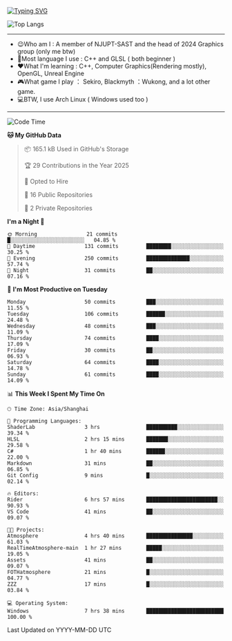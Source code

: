 <a href="https://git.io/typing-svg">
  <img src="https://readme-typing-svg.demolab.com?font=Fira+Code&pause=1000&random=false&width=435&separator=%3D&lines=std%3A%3Aprintln(%22Hello,+world!%22);" alt="Typing SVG" />
</a>

![Top Langs](https://github-readme-stats.vercel.app/api/top-langs/?username=FOTH0626&theme=transparent)

---

- 😉Who am I : A member of NJUPT-SAST and the head of 2024 Graphics group (only me btw)
- 📖Most language I use : C++ and GLSL ( both beginner )
- ❤What I'm learning : C++, Computer Graphics(Rendering mostly), OpenGL, Unreal Engine
- 🎮What game I play ： Sekiro, Blackmyth ：Wukong, and a lot other game.
- 💻BTW, I use Arch Linux ( Windows used too )
---
<!--START_SECTION:waka-->
![Code Time](http://img.shields.io/badge/Code%20Time-115%20hrs%2024%20mins-blue)

**🐱 My GitHub Data** 

> 📦 165.1 kB Used in GitHub's Storage 
 > 
> 🏆 29 Contributions in the Year 2025
 > 
> 💼 Opted to Hire
 > 
> 📜 16 Public Repositories 
 > 
> 🔑 2 Private Repositories 
 > 
**I'm a Night 🦉** 

```text
🌞 Morning                21 commits          █░░░░░░░░░░░░░░░░░░░░░░░░   04.85 % 
🌆 Daytime                131 commits         ████████░░░░░░░░░░░░░░░░░   30.25 % 
🌃 Evening                250 commits         ██████████████░░░░░░░░░░░   57.74 % 
🌙 Night                  31 commits          ██░░░░░░░░░░░░░░░░░░░░░░░   07.16 % 
```
📅 **I'm Most Productive on Tuesday** 

```text
Monday                   50 commits          ███░░░░░░░░░░░░░░░░░░░░░░   11.55 % 
Tuesday                  106 commits         ██████░░░░░░░░░░░░░░░░░░░   24.48 % 
Wednesday                48 commits          ███░░░░░░░░░░░░░░░░░░░░░░   11.09 % 
Thursday                 74 commits          ████░░░░░░░░░░░░░░░░░░░░░   17.09 % 
Friday                   30 commits          ██░░░░░░░░░░░░░░░░░░░░░░░   06.93 % 
Saturday                 64 commits          ████░░░░░░░░░░░░░░░░░░░░░   14.78 % 
Sunday                   61 commits          ████░░░░░░░░░░░░░░░░░░░░░   14.09 % 
```


📊 **This Week I Spent My Time On** 

```text
🕑︎ Time Zone: Asia/Shanghai

💬 Programming Languages: 
ShaderLab                3 hrs               ██████████░░░░░░░░░░░░░░░   39.34 % 
HLSL                     2 hrs 15 mins       ███████░░░░░░░░░░░░░░░░░░   29.58 % 
C#                       1 hr 40 mins        ██████░░░░░░░░░░░░░░░░░░░   22.00 % 
Markdown                 31 mins             ██░░░░░░░░░░░░░░░░░░░░░░░   06.85 % 
Git Config               9 mins              █░░░░░░░░░░░░░░░░░░░░░░░░   02.14 % 

🔥 Editors: 
Rider                    6 hrs 57 mins       ███████████████████████░░   90.93 % 
VS Code                  41 mins             ██░░░░░░░░░░░░░░░░░░░░░░░   09.07 % 

🐱‍💻 Projects: 
Atmosphere               4 hrs 40 mins       ███████████████░░░░░░░░░░   61.03 % 
RealTimeAtmosphere-main  1 hr 27 mins        █████░░░░░░░░░░░░░░░░░░░░   19.05 % 
Assets                   41 mins             ██░░░░░░░░░░░░░░░░░░░░░░░   09.07 % 
FOTHatmosphere           21 mins             █░░░░░░░░░░░░░░░░░░░░░░░░   04.77 % 
ZZZ                      17 mins             █░░░░░░░░░░░░░░░░░░░░░░░░   03.84 % 

💻 Operating System: 
Windows                  7 hrs 38 mins       █████████████████████████   100.00 % 
```


 Last Updated on YYYY-MM-DD UTC
<!--END_SECTION:waka-->

